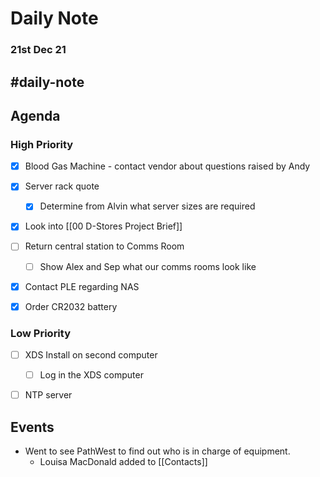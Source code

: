 # Daily Note
### 21st Dec 21 

#daily-note 
---

## Agenda
### High Priority
- [x]   Blood Gas Machine - contact vendor about questions raised by Andy
- [x]   Server rack quote
	- [x]   Determine from Alvin what server sizes are required
- [x]   Look into [[00 D-Stores Project Brief]]
- [ ]   Return central station to Comms Room
	- [ ]   Show Alex and Sep what our comms rooms look like
- [x] Contact PLE regarding NAS
- [x] Order CR2032 battery



### Low Priority
- [ ]   XDS Install on second computer
	- [ ]   Log in the XDS computer
- [ ]   NTP server



## Events
- Went to see PathWest to find out who is in charge of equipment.
	- Louisa MacDonald added to [[Contacts]]